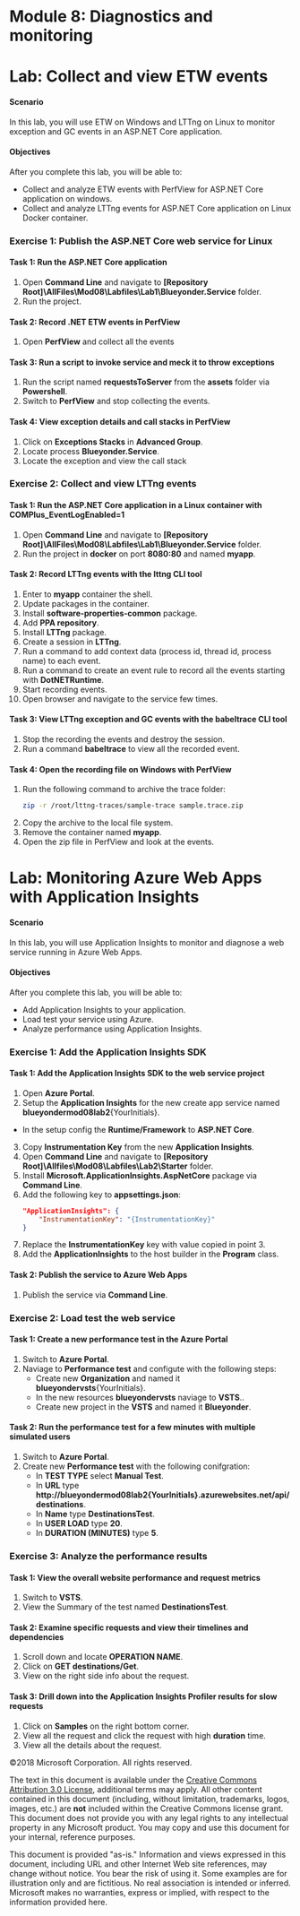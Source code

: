 
# Module 8: Diagnostics and monitoring

# Lab: Collect and view ETW events 

#### Scenario

In this lab, you will use ETW on Windows and LTTng on Linux to monitor exception and GC events in an ASP.NET Core application.

#### Objectives

After you complete this lab, you will be able to:
-	Collect and analyze ETW events with PerfView for ASP.NET Core application on windows.
-	Collect and analyze LTTng events for ASP.NET Core application on Linux Docker container.

### Exercise 1: Publish the ASP.NET Core web service for Linux
 
#### Task 1: Run the ASP.NET Core application

1. Open **Command Line** and navigate to **[Repository Root]\AllFiles\Mod08\Labfiles\Lab1\Blueyonder.Service** folder.
2. Run the project.

#### Task 2: Record .NET ETW events in PerfView

1. Open **PerfView** and collect all the events

#### Task 3: Run a script to invoke service and meck it to throw exceptions

1. Run the script named **requestsToServer** from the **assets** folder via **Powershell**.
2. Switch to **PerfView** and stop collecting the events.

#### Task 4: View exception details and call stacks in PerfView

1. Click on **Exceptions Stacks** in **Advanced Group**.
2. Locate process **Blueyonder.Service**.
3. Locate the exception and view the call stack 

### Exercise 2: Collect and view LTTng events

#### Task 1: Run the ASP.NET Core application in a Linux container with COMPlus_EventLogEnabled=1

1. Open **Command Line** and navigate to **[Repository Root]\AllFiles\Mod08\Labfiles\Lab1\Blueyonder.Service** folder.
2. Run the project in **docker** on port **8080:80** and named **myapp**.

#### Task 2: Record LTTng events with the lttng CLI tool

1. Enter to **myapp** container the shell.
2. Update packages in the container.
3. Install **software-properties-common** package.
4. Add **PPA repository**.
5. Install **LTTng** package.
6. Create a session in **LTTng**.
7. Run a command to add context data (process id, thread id, process name) to each event.
8. Run a command to create an event rule to record all the events starting with **DotNETRuntime**.
9. Start recording events.
10. Open browser and navigate to the service few times.

#### Task 3: View LTTng exception and GC events with the babeltrace CLI tool

1. Stop the recording the events and destroy the session.
2. Run a command **babeltrace** to view all the recorded event.

#### Task 4: Open the recording file on Windows with PerfView

1. Run the following command to archive the trace folder:
   ```bash
   zip -r /root/lttng-traces/sample-trace sample.trace.zip
   ```
2. Copy the archive to the local file system.
3. Remove the container named  **myapp**.
4. Open the zip file in PerfView and look at the events.

# Lab: Monitoring Azure Web Apps with Application Insights

#### Scenario

In this lab, you will use Application Insights to monitor and diagnose a web service running in Azure Web Apps.

#### Objectives

After you complete this lab, you will be able to:
- Add Application Insights to your application.
- Load test your service using Azure.
- Analyze performance using Application Insights.

### Exercise 1: Add the Application Insights SDK

#### Task 1: Add the Application Insights SDK to the web service project

1. Open **Azure Portal**.
2. Setup the **Application Insights** for the new create app service named **blueyondermod08lab2**{YourInitials}.
 - In the setup config the **Runtime/Framework** to **ASP.NET Core**.
3. Copy **Instrumentation Key** from the new **Application Insights**.
4. Open **Command Line** and navigate to **[Repository Root]\Allfiles\Mod08\Labfiles\Lab2\Starter** folder.
5. Install **Microsoft.ApplicationInsights.AspNetCore** package via **Command Line**.
6. Add the following key to **appsettings.json**:
    ```json
    "ApplicationInsights": {
        "InstrumentationKey": "{InstrumentationKey}"
    }
    ```
7. Replace the **InstrumentationKey** key with value copied in point 3.
8. Add the **ApplicationInsights** to the host builder in the **Program** class.

#### Task 2: Publish the service to Azure Web Apps

1. Publish the service via **Command Line**.

### Exercise 2: Load test the web service

#### Task 1: Create a new performance test in the Azure Portal

1. Switch to **Azure Portal**.
2. Naviage to **Performance test** and configute with the following steps:
    - Create new **Organization** and named it **blueyondervsts**{YourInitials}.
    - In the new resources **blueyondervsts** naviage to **VSTS**..
    - Create new project in the **VSTS** and named it **Blueyonder**.

#### Task 2: Run the performance test for a few minutes with multiple simulated users

1. Switch to **Azure Portal**.
2. Create new **Performance test** with the following conifgration:
    - In **TEST TYPE** select **Manual Test**.
    - In **URL** type **http://blueyondermod08lab2{YourInitials}.azurewebsites.net/api/destinations**.
    - In **Name** type **DestinationsTest**.
    - In **USER LOAD** type **20**.
    - In **DURATION (MINUTES)** type **5**.

### Exercise 3: Analyze the performance results

#### Task 1: View the overall website performance and request metrics

1. Switch to **VSTS**.
2. View the Summary of the test named **DestinationsTest**.

#### Task 2: Examine specific requests and view their timelines and dependencies

1. Scroll down and locate **OPERATION NAME**.
2. Click on **GET destinations/Get**.
3. View on the right side info about the request.

#### Task 3: Drill down into the Application Insights Profiler results for slow requests

1. Click on **Samples** on the right bottom corner.
2. View all the request and click the request with high **duration** time.
3. View all the details about the request.

©2018 Microsoft Corporation. All rights reserved.

The text in this document is available under the [Creative Commons Attribution 3.0 License](https://creativecommons.org/licenses/by/3.0/legalcode), additional terms may apply. All other content contained in this document (including, without limitation, trademarks, logos, images, etc.) are **not** included within the Creative Commons license grant. This document does not provide you with any legal rights to any intellectual property in any Microsoft product. You may copy and use this document for your internal, reference purposes.

This document is provided &quot;as-is.&quot; Information and views expressed in this document, including URL and other Internet Web site references, may change without notice. You bear the risk of using it. Some examples are for illustration only and are fictitious. No real association is intended or inferred. Microsoft makes no warranties, express or implied, with respect to the information provided here.
